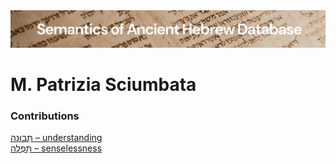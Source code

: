 <html><body><img id="banner" src="../../images/banners/banner.png" alt="banner" /></body></html>

# **M. Patrizia Sciumbata**


### Contributions
[תְּבוּנָה – understanding](../words/understanding.md)<br>[תִּפְלָה – senselessness](../words/senselessness.md)<br>